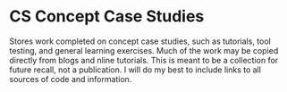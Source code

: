 # CS Concept Case Studies
Stores work completed on concept case studies, such as tutorials, tool testing, and general learning exercises. Much of the work may be copied directly from blogs and nline tutorials. This is meant to be a collection for future recall, not a publication. I will do my best to include links to all sources of code and information.
